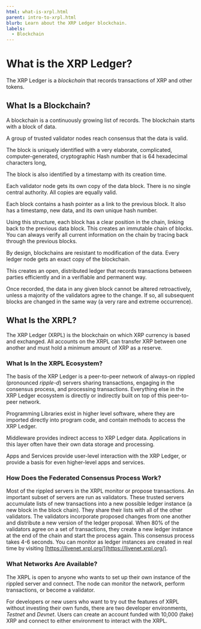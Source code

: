 ```yaml
---
html: what-is-xrpl.html
parent: intro-to-xrpl.html
blurb: Learn about the XRP Ledger blockchain.
labels:
  - Blockchain
---
```


# What is the XRP Ledger?

The XRP Ledger is a _blockchain_ that records transactions of XRP and other tokens.

## What Is a Blockchain?

A blockchain is a continuously growing list of records. The blockchain starts with a block of data. 

A group of trusted validator nodes reach consensus that the data is valid.

The block is uniquely identified with a very elaborate, complicated, computer-generated, cryptographic Hash number that is 64 hexadecimal characters long, 

The block is also identified by a timestamp with its creation time.

Each validator node gets its own copy of the data block. There is no single central authority. All copies are equally valid.

Each block contains a hash pointer as a link to the previous block. It also has a timestamp, new data, and its own unique hash number.

Using this structure, each block has a clear position in the chain, linking back to the previous data block. This creates an immutable chain of blocks. You can always verify all current information on the chain by tracing back through the previous blocks. 

By design, blockchains are resistant to modification of the data. Every ledger node gets an exact copy of the blockchain.

This creates an open, distributed ledger that records transactions between parties efficiently and in a verifiable and permanent way.

Once recorded, the data in any given block cannot be altered retroactively, unless a majority of the validators agree to the change. If so, all subsequent blocks are changed in the same way (a very rare and extreme occurrence).


## What Is the XRPL?

The XRP Ledger (XRPL) is the blockchain on which XRP currency is based and exchanged. All accounts on the XRPL can transfer XRP between one another and must hold a minimum amount of XRP as a reserve.


### What Is In the XRPL Ecosystem?

The basis of the XRP Ledger is a peer-to-peer network of always-on rippled (pronounced _ripple-d_) servers sharing transactions, engaging in the consensus process, and processing transactions. Everything else in the XRP Ledger ecosystem is directly or indirectly built on top of this peer-to-peer network.

Programming Libraries exist in higher level software, where they are imported directly into program code, and contain methods to access the XRP Ledger.

Middleware provides indirect access to XRP Ledger data. Applications in this layer often have their own data storage and processing.

Apps and Services provide user-level interaction with the XRP Ledger, or provide a basis for even higher-level apps and services.

### How Does the Federated Consensus Process Work?

Most of the rippled servers in the XRPL monitor or propose transactions. An important subset of servers are run as validators. These trusted servers accumulate lists of new transactions into a new possible ledger instance (a new block in the block chain). They share their lists with all of the other validators. The validators incorporate proposed changes from one another and distribute a new version of the ledger proposal. When 80% of the validators agree on a set of transactions, they create a new ledger instance at the end of the chain and start the process again. This consensus process takes 4-6 seconds. You can monitor as ledger instances are created in real time by visiting [https://livenet.xrpl.org/](https://livenet.xrpl.org/).

### What Networks Are Available?

The XRPL is open to anyone who wants to set up their own instance of the rippled server and connect. The node can monitor the network, perform transactions, or become a validator.

For developers or new users who want to try out the features of XRPL without investing their own funds, there are two developer environments, _Testnet_ and _Devnet_. Users can create an account funded with 10,000 (fake) XRP and connect to either environment to interact with the XRPL. 
